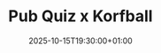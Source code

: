 ---
title: "Pub Quiz x Korfball"
date: 2025-10-15T19:30:00+01:00
end_date: 2025-10-15T23:00:00+01:00
lng: "-1.1595949366193707"
lat: "52.95549459949622"
---